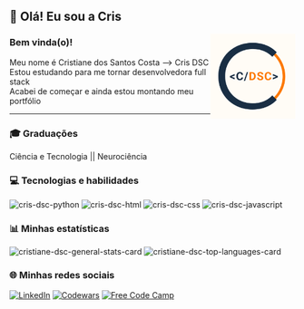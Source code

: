 ## 👋 Olá! Eu sou a Cris

<img align="right" height="150" width="150" src="CrisDSC branco.png"/>

### Bem vinda(o)!

Meu nome é Cristiane dos Santos Costa --> Cris DSC </br>
Estou estudando para me tornar desenvolvedora full stack </br>
Acabei de começar e ainda estou montando meu portfólio </br>

<hr>

### 🎓 Graduações</br>
Ciência e Tecnologia || Neurociência


### 💻 Tecnologias e habilidades

<div>
  <img align="center" height="40" wodth="50" src="https://cdn.jsdelivr.net/gh/devicons/devicon/icons/python/python-original-wordmark.svg" alt="cris-dsc-python"/>
  <img align="center" height="40" wodth="50" src="https://cdn.jsdelivr.net/gh/devicons/devicon/icons/html5/html5-plain-wordmark.svg" alt="cris-dsc-html"/>
  <img align="center" height="40" wodth="50" src="https://cdn.jsdelivr.net/gh/devicons/devicon/icons/css3/css3-plain-wordmark.svg" alt="cris-dsc-css"/>
  <img align="center" height="40" wodth="50" src="https://cdn.jsdelivr.net/gh/devicons/devicon/icons/javascript/javascript-plain.svg" alt="cris-dsc-javascript"/>
</div>

### 📊 Minhas estatísticas

<div>
  <img height="180em" src="https://github-readme-stats.vercel.app/api?username=cristiane-dsc&show_icons=true&theme=gruvbox" alt="cristiane-dsc-general-stats-card"/>
  <img height="180em" src="https://github-readme-stats.vercel.app/api/top-langs/?username=cristiane-dsc&layout=compact&theme=gruvbox" alt="cristiane-dsc-top-languages-card"/>
</div>

### 🌐 Minhas redes sociais

[![LinkedIn](https://img.shields.io/badge/LinkedIn-0077B5?style=for-the-badge&logo=linkedin&logoColor=white)](https://www.linkedin.com/in/cristiane-s-costa-83a115228/)
[![Codewars](https://img.shields.io/badge/Codewars-B1361E?style=for-the-badge&logo=Codewars&logoColor=white)](https://www.codewars.com/users/cristiane.dsc)
[![Free Code Camp](https://img.shields.io/badge/freecodecamp-27273D?style=for-the-badge&logo=freecodecamp&logoColor=white)](https://www.freecodecamp.org/crisDSC)

